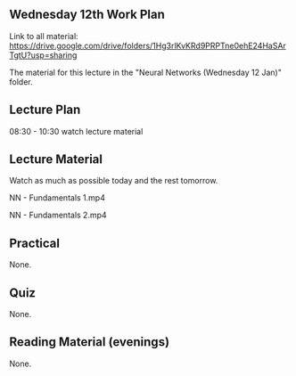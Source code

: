 Wednesday 12th Work Plan
----------------

Link to all material: https://drive.google.com/drive/folders/1Hg3rlKvKRd9PRPTne0ehE24HaSArTgtU?usp=sharing

The material for this lecture in the "Neural Networks (Wednesday 12 Jan)" folder.

Lecture Plan
------------

08:30 - 10:30 watch lecture material

Lecture Material
----------------

Watch as much as possible today and the rest tomorrow.

NN - Fundamentals 1.mp4

NN - Fundamentals 2.mp4

Practical
---------

None.


Quiz
----

None.

Reading Material (evenings)
-----------------

None.
